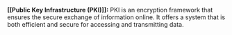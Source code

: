 **[[Public Key Infrastructure (PKI)]]:** PKI is an encryption framework that ensures the secure exchange of information online. It offers a system that is both efficient and secure for accessing and transmitting data.
